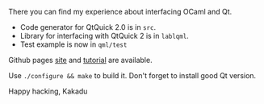 There you can find my experience about interfacing OCaml and Qt.

* Code generator for QtQuick 2.0 is in `src`.
* Library for interfacing with QtQuick 2 is in `lablqml`.
* Test example is now in `qml/test`
 
Github pages [site](http://kakadu.github.io/lablqt/) and [tutorial](http://kakadu.github.io/lablqt/tutorial.html) are available.

Use `./configure && make` to build it. Don't forget to install good Qt version.

Happy hacking,
Kakadu

